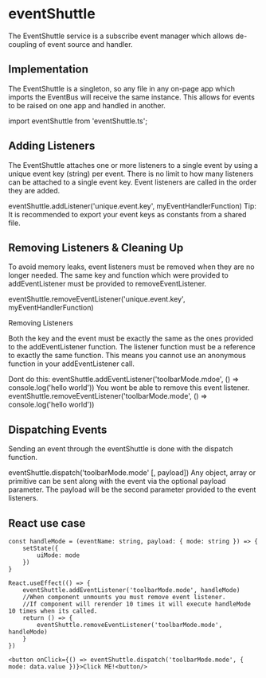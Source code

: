 # eventShuttle
The EventShuttle service is a subscribe event manager which allows de-coupling of event source and handler.

## Implementation
The EventShuttle is a singleton, so any file in any on-page app which imports the EventBus will receive the same instance. This allows for events to be raised on one app and handled in another.

import eventShuttle from 'eventShuttle.ts';

## Adding Listeners
The EventShuttle attaches one or more listeners to a single event by using a unique event key (string) per event. There is no limit to how many listeners can be attached to a single event key. Event listeners are called in the order they are added.

eventShuttle.addListener('unique.event.key', myEventHandlerFunction)
Tip: It is recommended to export your event keys as constants from a shared file.

## Removing Listeners & Cleaning Up
To avoid memory leaks, event listeners must be removed when they are no longer needed. The same key and function which were provided to addEventListener must be provided to removeEventListener.

eventShuttle.removeEventListener('unique.event.key', myEventHandlerFunction)

Removing Listeners

Both the key and the event must be exactly the same as the ones provided to the addEventListener function. The listener function must be a reference to exactly the same function. This means you cannot use an anonymous function in your addEventListener call.

Dont do this: 
eventShuttle.addEventListener('toolbarMode.mdoe', () => console.log('hello world'))
You wont be able to remove this event listener.
eventShuttle.removeEventListener('toolbarMode.mode', () => console.log('hello world'))

## Dispatching Events
Sending an event through the eventShuttle is done with the dispatch function.

eventShuttle.dispatch('toolbarMode.mode' [, payload])
Any object, array or primitive can be sent along with the event via the optional payload parameter. 
The payload will be the second parameter provided to the event listeners.

## React use case
```
const handleMode = (eventName: string, payload: { mode: string }) => {
    setState({
        uiMode: mode
    })
}

React.useEffect(() => {
    eventShuttle.addEventListener('toolbarMode.mode', handleMode)
    //When component unmounts you must remove event listener.
    //If component will rerender 10 times it will execute handleMode 10 times when its called. 
    return () => {
        eventShuttle.removeEventListener('toolbarMode.mode', handleMode)
    }
})

<button onClick={() => eventShuttle.dispatch('toolbarMode.mode', { mode: data.value })}>Click ME!<button/>
```
